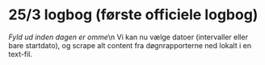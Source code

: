 # 25/3 logbog (første officiele logbog)
*Fyld ud inden dagen er omme*\n
Vi kan nu vælge datoer (intervaller eller bare startdato), og scrape alt content fra døgnrapporterne ned lokalt i en text-fil.

